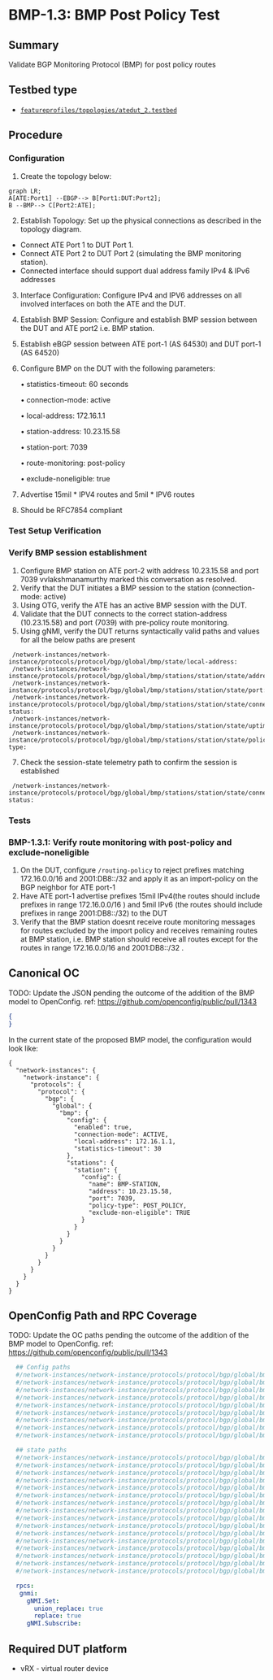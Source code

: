 # BMP-1.3: BMP Post Policy Test

## Summary

Validate BGP Monitoring Protocol (BMP) for post policy routes

## Testbed type

*  [`featureprofiles/topologies/atedut_2.testbed`](https://github.com/openconfig/featureprofiles/blob/main/topologies/atedut_2.testbed)

## Procedure 

### Configuration

1)  Create the topology below:


```mermaid
graph LR; 
A[ATE:Port1] --EBGP--> B[Port1:DUT:Port2];
B --BMP--> C[Port2:ATE];
```


2)   Establish Topology: Set up the physical connections as described in the topology diagram.

*   Connect ATE Port 1 to DUT Port 1.
*   Connect ATE Port 2 to DUT Port 2 (simulating the BMP monitoring station).
*   Connected interface should support dual address family IPv4 & IPv6 addresses

3) Interface Configuration: Configure IPv4 and IPV6 addresses on all involved interfaces on both the ATE and the DUT.

4) Establish BMP Session: Configure and establish BMP session between the DUT and ATE port2 i.e. BMP station.
   
5) Establish eBGP session between ATE port-1 (AS 64530) and DUT port-1 (AS 64520)
   
6) Configure BMP on the DUT with the following parameters:

    • statistics-timeout: 60 seconds

    • connection-mode: active

    • local-address: 172.16.1.1

    • station-address: 10.23.15.58

    • station-port: 7039

    • route-monitoring: post-policy

    • exclude-noneligible: true

8) Advertise 15mil * IPV4 routes and 5mil * IPV6 routes
   
9) Should be RFC7854 compliant

### Test Setup Verification

### Verify BMP session establishment

1)  Configure BMP station on ATE port-2 with address 10.23.15.58 and port 7039
vvlakshmanamurthy marked this conversation as resolved.
2)  Verify that the DUT initiates a BMP session to the station (connection-mode: active)
3)  Using OTG, verify the ATE has an active BMP session with the DUT.
4)  Validate that the DUT connects to the correct station-address (10.23.15.58) and port (7039) with pre-policy route monitoring.
5)  Using gNMI, verify the DUT returns syntactically valid paths and values for all the below paths are present

 ```
  /network-instances/network-instance/protocols/protocol/bgp/global/bmp/state/local-address:
  /network-instances/network-instance/protocols/protocol/bgp/global/bmp/stations/station/state/address:
  /network-instances/network-instance/protocols/protocol/bgp/global/bmp/stations/station/state/port:
  /network-instances/network-instance/protocols/protocol/bgp/global/bmp/stations/station/state/connection-status:
  /network-instances/network-instance/protocols/protocol/bgp/global/bmp/stations/station/state/uptime:
  /network-instances/network-instance/protocols/protocol/bgp/global/bmp/stations/station/state/policy-type:
 ```
7)  Check the session-state telemetry path to confirm the session is established

 ```
  /network-instances/network-instance/protocols/protocol/bgp/global/bmp/stations/station/state/connection-status:
 ```

### Tests


### BMP-1.3.1: Verify route monitoring with post-policy and exclude-noneligible

1)  On the DUT, configure `/routing-policy` to reject prefixes matching 172.16.0.0/16 and 2001:DB8::/32 and apply it as an import-policy on the BGP neighbor for ATE port-1
2)  Have ATE port-1 advertise prefixes 15mil IPv4(the routes should include prefixes in range 172.16.0.0/16 ) and 5mil IPv6 (the routes should include prefixes in range 2001:DB8::/32) to the DUT
3)  Verify that the BMP station doesnt receive route monitoring messages for routes excluded by the import policy and receives remaining routes at BMP station, i.e. BMP station should receive all routes except for the routes in range 172.16.0.0/16 and 2001:DB8::/32 . 


## Canonical OC

TODO: Update the JSON pending the outcome of the addition of the BMP model
to OpenConfig.  ref: https://github.com/openconfig/public/pull/1343

```json
{
}
```

In the current state of the proposed BMP model, the configuration would look
like:
```
{
  "network-instances": {
    "network-instance": {
      "protocols": {
        "protocol": {
          "bgp": {
            "global": {
              "bmp": {
                "config": {
                  "enabled": true,
                  "connection-mode": ACTIVE,
                  "local-address": 172.16.1.1,
                  "statistics-timeout": 30
                },
                "stations": {
                  "station": {
                    "config": {
                      "name": BMP-STATION,
                      "address": 10.23.15.58,
                      "port": 7039,
                      "policy-type": POST_POLICY,
                      "exclude-non-eligible": TRUE
                    }
                  }
                }
              }
            }
          }
        }
      }
    }
  }
}

```



## OpenConfig Path and RPC Coverage

TODO: Update the OC paths pending the outcome of the addition of the BMP model
to OpenConfig.  ref: https://github.com/openconfig/public/pull/1343

```yaml
  ## Config paths
  #/network-instances/network-instance/protocols/protocol/bgp/global/bmp/config/enabled:
  #/network-instances/network-instance/protocols/protocol/bgp/global/bmp/config/connection-mode:
  #/network-instances/network-instance/protocols/protocol/bgp/global/bmp/config/local-address:
  #/network-instances/network-instance/protocols/protocol/bgp/global/bmp/config/statistics-timeout:
  #/network-instances/network-instance/protocols/protocol/bgp/global/bmp/stations/station/config/name:
  #/network-instances/network-instance/protocols/protocol/bgp/global/bmp/stations/station/config/address:
  #/network-instances/network-instance/protocols/protocol/bgp/global/bmp/stations/station/config/port:
  #/network-instances/network-instance/protocols/protocol/bgp/global/bmp/stations/station/config/policy-type:
  #/network-instances/network-instance/protocols/protocol/bgp/global/bmp/stations/station/config/exclude-non-eligible:

  ## state paths
  #/network-instances/network-instance/protocols/protocol/bgp/global/bmp/state/enabled:
  #/network-instances/network-instance/protocols/protocol/bgp/global/bmp/state/connection-mode:
  #/network-instances/network-instance/protocols/protocol/bgp/global/bmp/state/local-address:
  #/network-instances/network-instance/protocols/protocol/bgp/global/bmp/state/statistics-timeout:
  #/network-instances/network-instance/protocols/protocol/bgp/global/bmp/state/idle-time:
  #/network-instances/network-instance/protocols/protocol/bgp/global/bmp/state/probe-count:
  #/network-instances/network-instance/protocols/protocol/bgp/global/bmp/state/probe-interval:
  #/network-instances/network-instance/protocols/protocol/bgp/global/bmp/stations/station/state/address:
  #/network-instances/network-instance/protocols/protocol/bgp/global/bmp/stations/station/state/port:
  #/network-instances/network-instance/protocols/protocol/bgp/global/bmp/stations/station/state/connection-status:
  #/network-instances/network-instance/protocols/protocol/bgp/global/bmp/stations/station/state/uptime:
  #/network-instances/network-instance/protocols/protocol/bgp/global/bmp/stations/station/state/flap-count:
  #/network-instances/network-instance/protocols/protocol/bgp/global/bmp/stations/station/state/policy-type:
  #/network-instances/network-instance/protocols/protocol/bgp/global/bmp/stations/station/state/exclude-non-eligible:
  #/network-instances/network-instance/protocols/protocol/bgp/global/bmp/stations/station/state/message-counters/total:
  #/network-instances/network-instance/protocols/protocol/bgp/global/bmp/stations/station/state/message-counters/statistics:

  rpcs:
   gnmi:
     gNMI.Set:
       union_replace: true
       replace: true
     gNMI.Subscribe:
```
## Required DUT platform
  * vRX - virtual router device
